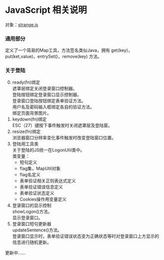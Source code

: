 # JavaScript 相关说明
对象：[strange.js](../src/main/webapp/res/strange.js)

### 通用部分
定义了一个简易的Map工具，方法签名类似Java，拥有 get(key)，put(ket,value)，entrySet()，remove(key) 方法。

### 关于登陆
0. ready(fn)绑定  
    遮罩层绑定关闭登录窗口控制器。  
    登陆按钮绑定登录窗口显示控制器。  
    登录窗口登陆按钮绑定表单验证方法。  
    用户名及密码输入框绑定各自的验证方法。  
    绑定页面背景图片。  
0. keydown(fn)绑定  
    ESC（27）键按下事件触发时关闭遮罩层及登陆窗。  
0. resize(fn)绑定  
    浏览器窗口分辨率变化事件触发时改变登陆窗口位置。  
0. 登陆用工具类  
    关于登陆的JS统一在LogonUtil类中。  
    类变量：  
    * 短句定义
    * flag集，MapUtil对象
    * flag名定义
    * 表单验证相关正则表达式定义
    * 表单验证错误信息定义
    * 表单验证状态定义
    * Cookies操作用变量定义
1. 登录窗口的显示控制  
    showLogon()方法。  
    显示登录窗口。  
2. 登录窗口短句更新器  
    updateSentence()方法。  
    登录窗口显示时，表单验证错误状态变为正确状态等时对登录窗口上方显示的信息进行随机更新。  
    
    
    
更新中……  



